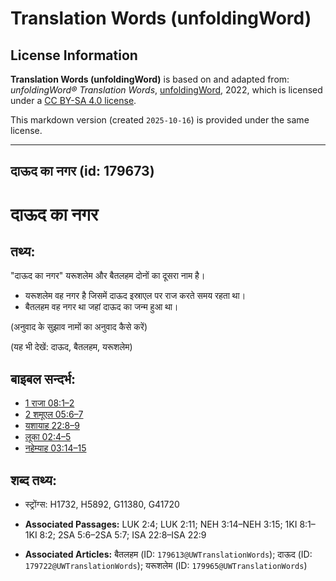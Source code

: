 # Translation Words (unfoldingWord)

## License Information

**Translation Words (unfoldingWord)** is based on and adapted from: _unfoldingWord® Translation Words_, [unfoldingWord](https://unfoldingword.org/utw), 2022, which is licensed under a [CC BY-SA 4.0 license](https://creativecommons.org/licenses/by-sa/4.0/legalcode.en).

This markdown version (created `2025-10-16`) is provided under the same license.



--------------------------------

## दाऊद का नगर (id: 179673)

दाऊद का नगर
===========

तथ्य:
-----

"दाऊद का नगर" यरूशलेम और बैतलहम दोनों का दूसरा नाम है।

* यरूशलेम वह नगर है जिसमें दाऊद इस्राएल पर राज करते समय रहता था।
* बैतलहम वह नगर था जहां दाऊद का जन्म हुआ था।

(अनुवाद के सुझाव नामों का अनुवाद कैसे करें)

(यह भी देखें: दाऊद, बैतलहम, यरूशलेम)

बाइबल सन्दर्भ:
--------------

* [1 राजा 08:1–2](https://ref.ly/1Kgs0:0)
* [2 शमूएल 05:6–7](https://ref.ly/2Sam0:0)
* [यशायाह 22:8–9](https://ref.ly/Isa22:8-Isa22:9)
* [लूका 02:4–5](https://ref.ly/Luke2:4-Luke2:5)
* [नहेम्याह 03:14–15](https://ref.ly/Neh3:14-Neh3:15)

शब्द तथ्य:
----------

* स्ट्रोंग्स: H1732, H5892, G11380, G41720

* **Associated Passages:** LUK 2:4; LUK 2:11; NEH 3:14–NEH 3:15; 1KI 8:1–1KI 8:2; 2SA 5:6–2SA 5:7; ISA 22:8–ISA 22:9
* **Associated Articles:** बैतलहम (ID: `179613@UWTranslationWords`); दाऊद (ID: `179722@UWTranslationWords`); यरूशलेम (ID: `179965@UWTranslationWords`)

